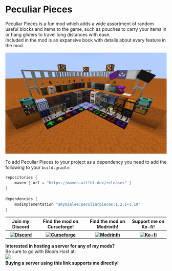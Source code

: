 # Peculiar Pieces
Peculiar Pieces is a fun mod which adds a wide assortment of random useful blocks and items to the game, such as pouches to carry your items in or hang gliders to travel long distances with ease.  
Included in the mod is an expansive book with details about every feature in the mod.

<img src="https://github.com/AmyMialeeMods/peculiar-pieces/raw/main/assets/blocksitems.png" alt="The Mod's Blocks.">  

To add Peculiar Pieces to your project as a dependency you need to add the following to your `build.gradle`:
```gradle
repositories {
	maven { url = "https://maven.willbl.dev/releases" }
}

dependencies {
	modImplementation "amymialee:peculiarpieces:1.2.1+1.19"
}
```

<table align="center">
    <tr>
        <th><b>Join my Discord</b></th>
        <th><b>Find the mod on Curseforge!</b></th>
        <th><b>Find the mod on Modrinth!</b></th>
        <th><b>Support me on Ko-fi!</b></th>
    </tr>
    <tr>
        <th>
            <a href="http://discord.amymialee.xyz">
                <img src="https://cdn.discordapp.com/attachments/793182374410059887/924000460292104282/3437c10597c1526c3dbd98c737c2bcae.svg" width="150" height="150" alt="Discord">
            </a>
        </th>
        <th>
            <a href="https://www.curseforge.com/minecraft/mc-mods/peculiar-pieces">
                <img src="https://cdn.discordapp.com/attachments/793182374410059887/923990008543711282/anvil.svg" width="150" height="150" alt="Curseforge">
            </a>
        </th>
        <th>
            <a href="https://modrinth.com/mod/peculiar-pieces">
                <img src="https://docs.modrinth.com/img/logo.svg" width="150" height="150" alt="Modrinth">
            </a>
        </th>
        <th>
            <a href="http://kofi.amymialee.xyz">
                <img src="https://storage.ko-fi.com/cdn/kofi_stroke_cup.svg" width="150" height="150" alt="Ko-fi">
            </a>
        </th>
    </tr>
</table>

<b>Interested in hosting a server for any of my mods?</b>  
Be sure to go with Bloom Host at:  
<a href="http://bloom.amymialee.xyz">
<img src="https://i.imgur.com/h4556XW.gif">
</a>  
<b>Buying a server using this link supports me directly!</b>
